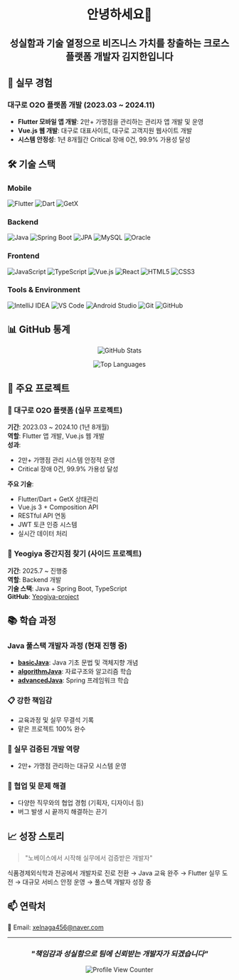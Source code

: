 <div align="center">

# 안녕하세요👋

## 성실함과 기술 열정으로 비즈니스 가치를 창출하는 크로스플랫폼 개발자 김지한입니다

</div>

## 🚀 **실무 경험**

### **대구로 O2O 플랫폼 개발 (2023.03 ~ 2024.11)**
- **Flutter 모바일 앱 개발**: 2만+ 가맹점을 관리하는 관리자 앱 개발 및 운영
- **Vue.js 웹 개발**: 대구로 대표사이트, 대구로 고객지원 웹사이트 개발
- **시스템 안정성**: 1년 8개월간 Critical 장애 0건, 99.9% 가용성 달성

## 🛠️ **기술 스택**

### **Mobile**
![Flutter](https://img.shields.io/badge/Flutter-02569B?style=for-the-badge&logo=flutter&logoColor=white)
![Dart](https://img.shields.io/badge/Dart-0175C2?style=for-the-badge&logo=dart&logoColor=white)
![GetX](https://img.shields.io/badge/GetX-9C27B0?style=for-the-badge&logo=flutter&logoColor=white)

### **Backend**
![Java](https://img.shields.io/badge/Java-007396?style=for-the-badge&logo=java&logoColor=white)
![Spring Boot](https://img.shields.io/badge/Spring_Boot-6DB33F?style=for-the-badge&logo=spring-boot&logoColor=white)
![JPA](https://img.shields.io/badge/JPA-59666C?style=for-the-badge&logo=hibernate&logoColor=white)
![MySQL](https://img.shields.io/badge/MySQL-4479A1?style=for-the-badge&logo=mysql&logoColor=white)
![Oracle](https://img.shields.io/badge/Oracle-F80000?style=for-the-badge&logo=oracle&logoColor=white)

### **Frontend**
![JavaScript](https://img.shields.io/badge/JavaScript-F7DF1E?style=for-the-badge&logo=javascript&logoColor=black)
![TypeScript](https://img.shields.io/badge/TypeScript-3178C6?style=for-the-badge&logo=typescript&logoColor=white)
![Vue.js](https://img.shields.io/badge/Vue.js-4FC08D?style=for-the-badge&logo=vue.js&logoColor=white)
![React](https://img.shields.io/badge/React-61DAFB?style=for-the-badge&logo=react&logoColor=black)
![HTML5](https://img.shields.io/badge/HTML5-E34F26?style=for-the-badge&logo=html5&logoColor=white)
![CSS3](https://img.shields.io/badge/CSS3-1572B6?style=for-the-badge&logo=css3&logoColor=white)

### **Tools & Environment**
![IntelliJ IDEA](https://img.shields.io/badge/IntelliJ_IDEA-000000?style=for-the-badge&logo=intellij-idea&logoColor=white)
![VS Code](https://img.shields.io/badge/VS_Code-007ACC?style=for-the-badge&logo=visual-studio-code&logoColor=white)
![Android Studio](https://img.shields.io/badge/Android_Studio-3DDC84?style=for-the-badge&logo=android-studio&logoColor=white)
![Git](https://img.shields.io/badge/Git-F05032?style=for-the-badge&logo=git&logoColor=white)
![GitHub](https://img.shields.io/badge/GitHub-181717?style=for-the-badge&logo=github&logoColor=white)

## 📊 **GitHub 통계**

<div align="center">

![GitHub Stats](https://github-readme-stats.vercel.app/api?username=IsKJH&show_icons=true&theme=default&hide_border=true&count_private=true)

![Top Languages](https://github-readme-stats.vercel.app/api/top-langs/?username=IsKJH&layout=compact&theme=default&hide_border=true)

</div>

## 💼 **주요 프로젝트**

### **🏪 대구로 O2O 플랫폼** (실무 프로젝트)
**기간**: 2023.03 ~ 2024.10 (1년 8개월)  
**역할**: Flutter 앱 개발, Vue.js 웹 개발  
**성과**: 
- 2만+ 가맹점 관리 시스템 안정적 운영
- Critical 장애 0건, 99.9% 가용성 달성

**주요 기술**:
- Flutter/Dart + GetX 상태관리
- Vue.js 3 + Composition API
- RESTful API 연동
- JWT 토큰 인증 시스템
- 실시간 데이터 처리

### **🏨 Yeogiya 중간지점 찾기** (사이드 프로젝트)
**기간**: 2025.7 ~ 진행중  
**역할**: Backend 개발  
**기술 스택**: Java + Spring Boot, TypeScript  
**GitHub**: [Yeogiya-project](https://github.com/Yeogiya-project)

## 📚 **학습 과정**

### **Java 풀스택 개발자 과정 (현재 진행 중)**
- **[basicJava](https://github.com/IsKJH/basicJava)**: Java 기초 문법 및 객체지향 개념
- **[algorithmJava](https://github.com/IsKJH/algorithmJava)**: 자료구조와 알고리즘 학습
- **[advancedJava](https://github.com/IsKJH/advancedJava)**: Spring 프레임워크 학습

### **📋 강한 책임감**
- 교육과정 및 실무 무결석 기록
- 맡은 프로젝트 100% 완수

### **🚀 실무 검증된 개발 역량**
- 2만+ 가맹점 관리하는 대규모 시스템 운영

### **🤝 협업 및 문제 해결**
- 다양한 직무와의 협업 경험 (기획자, 디자이너 등)
- 버그 발생 시 끝까지 해결하는 끈기

## 📈 **성장 스토리**

> "노베이스에서 시작해 실무에서 검증받은 개발자"

식품경제외식학과 전공에서 개발자로 진로 전환 → Java 교육 완주 → Flutter 실무 도전 → 대규모 서비스 안정 운영 → 풀스택 개발자 성장 중

## 📫 **연락처**

📧 Email: xelnaga456@naver.com

---

<div align="center">

### *"책임감과 성실함으로 팀에 신뢰받는 개발자가 되겠습니다"*

![Profile View Counter](https://komarev.com/ghpvc/?username=IsKJH&color=blue)

</div>
